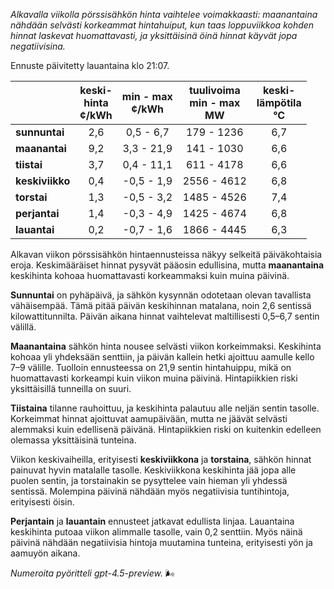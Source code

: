 *Alkavalla viikolla pörssisähkön hinta vaihtelee voimakkaasti: maanantaina nähdään selvästi korkeammat hintahuiput, kun taas loppuviikkoa kohden hinnat laskevat huomattavasti, ja yksittäisinä öinä hinnat käyvät jopa negatiivisina.*

Ennuste päivitetty lauantaina klo 21:07.

|           | keski-<br>hinta<br>¢/kWh | min - max<br>¢/kWh | tuulivoima<br>min - max<br>MW | keski-<br>lämpötila<br>°C |
|:-------------|:----------------:|:----------------:|:-------------:|:-------------:|
| **sunnuntai**   | 2,6            | 0,5 - 6,7         | 179 - 1236    | 6,7          |
| **maanantai**   | 9,2            | 3,3 - 21,9        | 141 - 1030    | 6,6          |
| **tiistai**     | 3,7            | 0,4 - 11,1        | 611 - 4178    | 6,6          |
| **keskiviikko** | 0,4            | -0,5 - 1,9        | 2556 - 4612   | 6,8          |
| **torstai**     | 1,3            | -0,5 - 3,2        | 1485 - 4526   | 7,4          |
| **perjantai**   | 1,4            | -0,3 - 4,9        | 1425 - 4674   | 6,8          |
| **lauantai**    | 0,2            | -0,7 - 1,6        | 1866 - 4445   | 6,3          |

Alkavan viikon pörssisähkön hintaennusteissa näkyy selkeitä päiväkohtaisia eroja. Keskimääräiset hinnat pysyvät pääosin edullisina, mutta **maanantaina** keskihinta kohoaa huomattavasti korkeammaksi kuin muina päivinä.

**Sunnuntai** on pyhäpäivä, ja sähkön kysynnän odotetaan olevan tavallista vähäisempää. Tämä pitää päivän keskihinnan matalana, noin 2,6 sentissä kilowattitunnilta. Päivän aikana hinnat vaihtelevat maltillisesti 0,5–6,7 sentin välillä.

**Maanantaina** sähkön hinta nousee selvästi viikon korkeimmaksi. Keskihinta kohoaa yli yhdeksään senttiin, ja päivän kallein hetki ajoittuu aamulle kello 7–9 välille. Tuolloin ennusteessa on 21,9 sentin hintahuippu, mikä on huomattavasti korkeampi kuin viikon muina päivinä. Hintapiikkien riski yksittäisillä tunneilla on suuri.

**Tiistaina** tilanne rauhoittuu, ja keskihinta palautuu alle neljän sentin tasolle. Korkeimmat hinnat ajoittuvat aamupäivään, mutta ne jäävät selvästi alemmaksi kuin edellisenä päivänä. Hintapiikkien riski on kuitenkin edelleen olemassa yksittäisinä tunteina.

Viikon keskivaiheilla, erityisesti **keskiviikkona** ja **torstaina**, sähkön hinnat painuvat hyvin matalalle tasolle. Keskiviikkona keskihinta jää jopa alle puolen sentin, ja torstainakin se pysyttelee vain hieman yli yhdessä sentissä. Molempina päivinä nähdään myös negatiivisia tuntihintoja, erityisesti öisin.

**Perjantain** ja **lauantain** ennusteet jatkavat edullista linjaa. Lauantaina keskihinta putoaa viikon alimmalle tasolle, vain 0,2 senttiin. Myös näinä päivinä nähdään negatiivisia hintoja muutamina tunteina, erityisesti yön ja aamuyön aikana.

*Numeroita pyöritteli gpt-4.5-preview.* 🌬️

